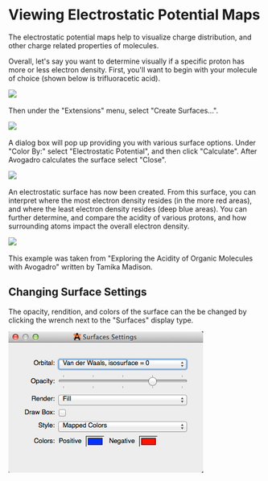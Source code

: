 ---
---
# Viewing Electrostatic Potential Maps

The electrostatic potential maps help to visualize charge distribution, and other charge related properties of molecules.

Overall, let's say you want to determine visually if a specific proton has more or less electron density. First, you'll want to begin with your molecule of choice (shown below is trifluoracetic acid). 

![][1]

[1]: images/5-viewing-electrostatic-potential/a1c98ea0-9b27-4d24-8deb-2059a294e297.png

Then under the "Extensions" menu, select "Create Surfaces...". 

![][2]

[2]: images/5-viewing-electrostatic-potential/7f132e98-a851-4b7a-8489-054b093f32ea.png

A dialog box will pop up providing you with various surface options. Under "Color By:" select "Electrostatic Potential", and then click "Calculate". After Avogadro calculates the surface select "Close".

![][3]

[3]: images/5-viewing-electrostatic-potential/376ff43c-b15e-42c4-9dd8-a3442b1c1d6b.png

An electrostatic surface has now been created. From this surface, you can interpret where the most electron density resides (in the more red areas), and where the least electron density resides (deep blue areas). You can further determine, and compare the acidity of various protons, and how surrounding atoms impact the overall electron density.

![][4]

[4]: images/5-viewing-electrostatic-potential/6774032d-207d-421e-9bfb-0834a3213d6d.png

This example was taken from "Exploring the Acidity of Organic Molecules with Avogadro" written by Tamika Madison.

## Changing Surface Settings

The opacity, rendition, and colors of the surface can the be changed by clicking the wrench next to the "Surfaces" display type.

![Changing Surface Settings][5]

[5]: images/5-viewing-electrostatic-potential/changing-surface-settings.png